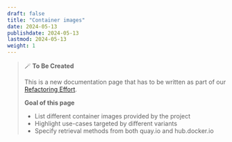 ```yaml
---
draft: false
title: "Container images"
date: 2024-05-13
publishdate: 2024-05-13
lastmod: 2024-05-13
weight: 1
---
```


> 🪄 **To Be Created**
>
> This is a new documentation page that has to be written as part of our [Refactoring Effort](https://github.com/microcks/microcks.io/issues/81).
> 
> **Goal of this page**
> * List different container images provided by the project
> * Highlight use-cases targeted by different variants
> * Specify retrieval methods from both quay.io and hub.docker.io
